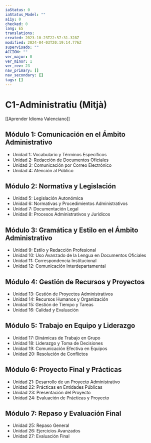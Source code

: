 ```yaml
---
iaStatus: 0
iaStatus_Model: ""
a11y: 0
checked: 0
lang: ES
translations: 
created: 2023-10-23T22:57:31.328Z
modified: 2024-04-03T20:19:14.776Z
supervisado: ""
ACCION: ""
ver_major: 0
ver_minor: 1
ver_rev: 23
nav_primary: []
nav_secondary: []
tags: []
---
```

# C1-Administratiu (Mitjà)

[[Aprender Idioma Valenciano]]

## Módulo 1: Comunicación en el Ámbito Administrativo

- Unidad 1: Vocabulario y Términos Específicos
- Unidad 2: Redacción de Documentos Oficiales
- Unidad 3: Comunicación por Correo Electrónico
- Unidad 4: Atención al Público

## Módulo 2: Normativa y Legislación

- Unidad 5: Legislación Autonómica
- Unidad 6: Normativas y Procedimientos Administrativos
- Unidad 7: Documentación Legal
- Unidad 8: Procesos Administrativos y Jurídicos

## Módulo 3: Gramática y Estilo en el Ámbito Administrativo

- Unidad 9: Estilo y Redacción Profesional
- Unidad 10: Uso Avanzado de la Lengua en Documentos Oficiales
- Unidad 11: Correspondencia Institucional
- Unidad 12: Comunicación Interdepartamental

## Módulo 4: Gestión de Recursos y Proyectos

- Unidad 13: Gestión de Proyectos Administrativos
- Unidad 14: Recursos Humanos y Organización
- Unidad 15: Gestión de Tiempo y Tareas
- Unidad 16: Calidad y Evaluación

## Módulo 5: Trabajo en Equipo y Liderazgo

- Unidad 17: Dinámicas de Trabajo en Grupo
- Unidad 18: Liderazgo y Toma de Decisiones
- Unidad 19: Comunicación Efectiva en Equipos
- Unidad 20: Resolución de Conflictos

## Módulo 6: Proyecto Final y Prácticas

- Unidad 21: Desarrollo de un Proyecto Administrativo
- Unidad 22: Prácticas en Entidades Públicas
- Unidad 23: Presentación del Proyecto
- Unidad 24: Evaluación de Prácticas y Proyecto

## Módulo 7: Repaso y Evaluación Final

- Unidad 25: Repaso General
- Unidad 26: Ejercicios Avanzados
- Unidad 27: Evaluación Final

